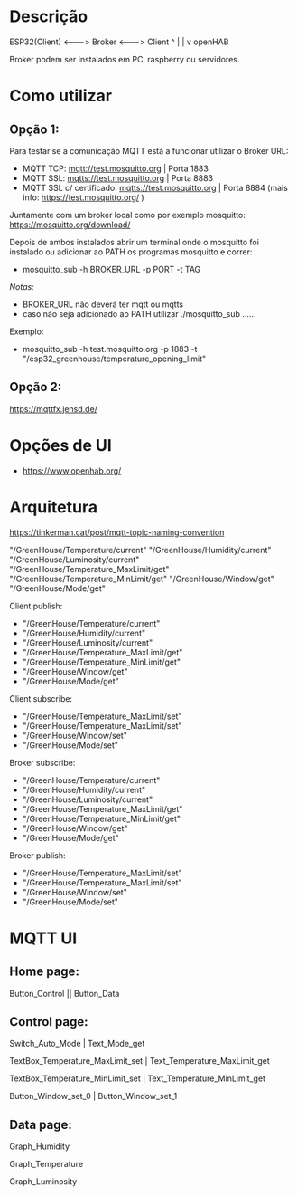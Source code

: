# Descrição
ESP32(Client) <---> Broker <---> Client
                      ^
                      |
                      |
                      v
                    openHAB

Broker podem ser instalados em PC, raspberry ou servidores.

# Como utilizar

## Opção 1:
Para testar se a comunicação MQTT está a funcionar utilizar o Broker URL:
* MQTT TCP: <mqtt://test.mosquitto.org> | Porta 1883
* MQTT SSL: <mqtts://test.mosquitto.org> | Porta 8883
* MQTT SSL c/ certificado: <mqtts://test.mosquitto.org> | Porta 8884
(mais info: https://test.mosquitto.org/ )

Juntamente com um broker local como por exemplo mosquitto:
https://mosquitto.org/download/

Depois de ambos instalados abrir um terminal onde o mosquitto foi instalado ou adicionar ao PATH os programas mosquitto e correr:
* mosquitto_sub -h BROKER_URL -p PORT -t TAG

*Notas:* 
* BROKER_URL não deverá ter mqtt ou mqtts
* caso não seja adicionado ao PATH utilizar ./mosquitto_sub ......

Exemplo:
* mosquitto_sub -h test.mosquitto.org -p 1883 -t "/esp32_greenhouse/temperature_opening_limit"

## Opção 2:
https://mqttfx.jensd.de/

# Opções de UI

* https://www.openhab.org/

# Arquitetura

https://tinkerman.cat/post/mqtt-topic-naming-convention

"/GreenHouse/Temperature/current"
"/GreenHouse/Humidity/current"
"/GreenHouse/Luminosity/current"
"/GreenHouse/Temperature_MaxLimit/get"
"/GreenHouse/Temperature_MinLimit/get"
"/GreenHouse/Window/get"
"/GreenHouse/Mode/get"


Client publish:
* "/GreenHouse/Temperature/current"
* "/GreenHouse/Humidity/current"
* "/GreenHouse/Luminosity/current"
* "/GreenHouse/Temperature_MaxLimit/get"
* "/GreenHouse/Temperature_MinLimit/get"
* "/GreenHouse/Window/get"
* "/GreenHouse/Mode/get"

Client subscribe:
* "/GreenHouse/Temperature_MaxLimit/set"
* "/GreenHouse/Temperature_MaxLimit/set"
* "/GreenHouse/Window/set"
* "/GreenHouse/Mode/set"

Broker subscribe:
* "/GreenHouse/Temperature/current"
* "/GreenHouse/Humidity/current"
* "/GreenHouse/Luminosity/current"
* "/GreenHouse/Temperature_MaxLimit/get"
* "/GreenHouse/Temperature_MinLimit/get"
* "/GreenHouse/Window/get"
* "/GreenHouse/Mode/get"

Broker publish:
* "/GreenHouse/Temperature_MaxLimit/set"
* "/GreenHouse/Temperature_MaxLimit/set"
* "/GreenHouse/Window/set"
* "/GreenHouse/Mode/set"

# MQTT UI

## Home page:
Button_Control || Button_Data

## Control page:
Switch_Auto_Mode | Text_Mode_get

TextBox_Temperature_MaxLimit_set | Text_Temperature_MaxLimit_get

TextBox_Temperature_MinLimit_set | Text_Temperature_MinLimit_get

Button_Window_set_0 | Button_Window_set_1

## Data page:

Graph_Humidity

Graph_Temperature

Graph_Luminosity